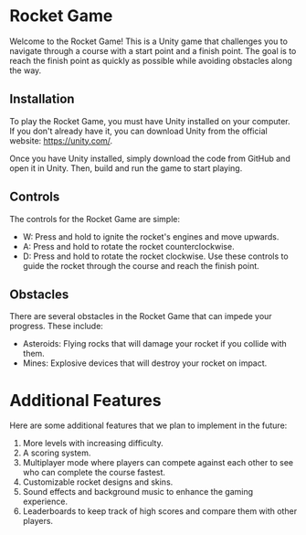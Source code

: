# Rocket Game
Welcome to the Rocket Game! This is a Unity game that challenges you to navigate through a course with a start point and a finish point. The goal is to reach the finish point as quickly as possible while avoiding obstacles along the way.

## Installation
To play the Rocket Game, you must have Unity installed on your computer. If you don't already have it, you can download Unity from the official website: https://unity.com/.

Once you have Unity installed, simply download the code from GitHub and open it in Unity. Then, build and run the game to start playing.

## Controls
The controls for the Rocket Game are simple:

* W: Press and hold to ignite the rocket's engines and move upwards.
* A: Press and hold to rotate the rocket counterclockwise.
* D: Press and hold to rotate the rocket clockwise.
Use these controls to guide the rocket through the course and reach the finish point.

## Obstacles
There are several obstacles in the Rocket Game that can impede your progress. These include:

* Asteroids: Flying rocks that will damage your rocket if you collide with them.
* Mines: Explosive devices that will destroy your rocket on impact.
# Additional Features
Here are some additional features that we plan to implement in the future:

1. More levels with increasing difficulty.
2. A scoring system.
3. Multiplayer mode where players can compete against each other to see who can complete the course fastest.
4. Customizable rocket designs and skins.
5. Sound effects and background music to enhance the gaming experience.
6. Leaderboards to keep track of high scores and compare them with other players.
